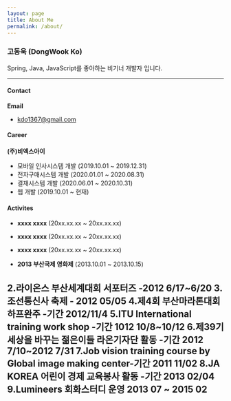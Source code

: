 ```yaml
---
layout: page
title: About Me
permalink: /about/
---
```



### 고동욱 (DongWook Ko)

Spring, Java, JavaScript를 좋아하는 비기너 개발자 입니다.

---

#### Contact
**Email**
  - kdo1367@gmail.com

<!-- 
#### Education

**동의대학교** (20xx.xx ~ 20xx.xx)
- 경제학전공
 -->

#### Career
**(주)비엑스아이**
- 모바일 인사시스템 개발 (2019.10.01 ~ 2019.12.31)
- 전자구매시스템 개발 (2020.01.01 ~ 2020.08.31)
- 결재시스템 개발 (2020.06.01 ~ 2020.10.31)
- 웹 개발 (2019.10.01 ~ 현재)

<!--
#### Certificate
- 컴퓨터활용능력 2급 (취득일자:2013.04.05)
- ATC1급 (취득일자:2014.12.13)
- ATC2급 (취득일자:2014/1/24)
- ACU (취득일자:2014.10.16)
- OPIC IM3 (취득일자:2014.02.28)
- Toeic 점수 <취득일자:2015.03.19)
- 자동차운전면허증 (취득일자:2015.02.05)
-->

#### Activites

- **xxxx xxxx** (20xx.xx.xx ~ 20xx.xx.xx)

- **xxxx xxxx** (20xx.xx.xx ~ 20xx.xx.xx)

- **xxxx xxxx** (20xx.xx.xx ~ 20xx.xx.xx)

- **2013 부산국제 영화제** (2013.10.01 ~ 2013.10.15)

2.라이온스 부산세계대회 서포터즈 -2012 6/17~6/20
3.조선통신사 축제 - 2012 05/05
4.제4회 부산마라톤대회 하프완주 -기간 2012/11/4
5.ITU International training work shop -기간 1012 10/8~10/12
6.제39기 세상을 바꾸는 젊은이들 라온기자단 활동 -기간 2012 7/10~2012 7/31
7.Job vision training course by Global image making center-기간 2011 11/02
8.JA KOREA 어린이 경제 교육봉사 활동 -기간 2013 02/04
9.Lumineers 회화스터디 운영 2013 07 ~ 2015 02
---
